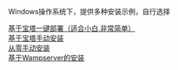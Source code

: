 
Windows操作系统下，提供多种安装示例，自行选择  

[基于宝塔一键部署（适合小白,非常简单）](./help.php?md=install-windows-bt-onekey "基于宝塔一键部署 ")  
[基于宝塔手动安装](./help.php?md=install-windows-bt6.4 "基于宝塔6.4")  
[从零手动安装](./help.php?md=install-windows-pure "官方纯净版安装-Apache2.4 PHP7.4 Mysql5.8 ")  
[基于Wampserver的安装](./help.php?md=install-windows-wamp "基于Wampserver")  


